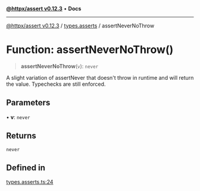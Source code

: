 [**@httpx/assert v0.12.3**](../../README.md) • **Docs**

***

[@httpx/assert v0.12.3](../../README.md) / [types.asserts](../README.md) / assertNeverNoThrow

# Function: assertNeverNoThrow()

> **assertNeverNoThrow**(`v`): `never`

A slight variation of assertNever that doesn't throw in runtime and
will return the value. Typechecks are still enforced.

## Parameters

• **v**: `never`

## Returns

`never`

## Defined in

[types.asserts.ts:24](https://github.com/belgattitude/httpx/blob/74dc9cd764aa64a9b1889ffb70a7f65e9435af37/packages/assert/src/types.asserts.ts#L24)
